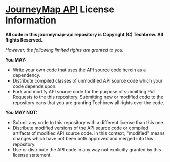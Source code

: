 [JourneyMap API](https://bitbucket.org/TeamJM/journeymap-api) License Information
==========================================================

**All code in this journeymap-api repository is Copyright (C) Techbrew. All Rights Reserved.**

*However, the following limited rights are granted to you:*

**You MAY:**

* Write your own code that uses the API source code herein as a dependency.
* Distribute compiled classes of unmodified API source code which your code depends upon.
* Fork and modify API source code for the purpose of submitting Pull Requests to the this repository. Submitting new or modified code to the repository eans that you are granting Techbrew all rights over the code.

**You MAY NOT:**
 
* Submit any code to this repository with a different license than this one.
* Distribute modified versions of the API source code or compiled artifacts of modified API source code. In this context, "modified" means changes which have not been both approved and merged into this repository.
* Use or distribute the API code in any way not explicitly granted by this license statement.